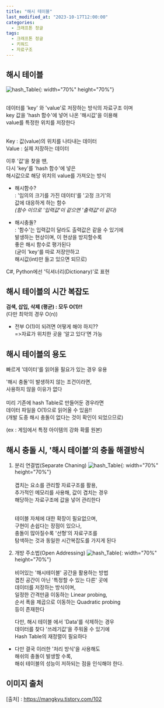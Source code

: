 ```yaml
---
title: "해시 테이블"
last_modified_at: "2023-10-17T12:00:00"
categories:
  - 크래프톤 정글
tags:
  - 크래프톤 정글
  - 키워드
  - 자료구조
---
```


## 해시 테이블
![hash_Table](https://user-images.githubusercontent.com/43630972/275692981-d29cdc88-2cdb-4086-84d9-d37268d1e32c.png){: width="70%" height="70%"}<br><br>


  데이터를 'key' 와 'value'로 저장하는 방식의 자료구조 이며<br>
  key 값을 'hash 함수'에 넣어 나온 '해시값'을 이용해<br>
  value를 특정한 위치를 저장한다<br><br>

  Key : 값(value)의 위치를 나타내는 데이터<br>
  Value : 실제 저장하는 데이터<br>

  이후 '값'을 찾을 땐,<br>
  다시 'key'를 'hash 함수'에 넣은<br>
  해시값으로 해당 위치의 value를 가져오는 방식<br>

 - 해시함수?<br>
 : '임의의 크기를 가진 데이터'를 '고정 크기'의<br>
 값에 대응하게 하는 함수<br>
 _(함수 이므로 '입력값'이 같으면 '출력값'이 같다)_<br>

 - 해시충돌?<br>
 : '함수'는 입력값이 달라도 출력값은 같을 수 있기에<br>
 발생하는 현상이며, 이 현상을 방지할수록<br>
 좋은 해시 함수로 평가된다<br>
 (굳이 'key'를 따로 저장안하고<br>해시값(int)만 들고 있으면 되므로)
 
 C#, Python에선 '딕셔너리(Dictionary)'로 표현

## 해시 테이블의 시간 복잡도
  <b>검색, 삽입, 삭제 (평균) : 모두 O(1)!!</b><br>
  (다만 최악의 경우 O(n))

  - 전부 O(1)이 되려면 어떻게 해야 하지??<br>
  =>자료가 위치한 곳을 '알고 있다'면 가능

## 해시 테이블의 용도
 빠르게 '데이터'를 읽어올 필요가 있는 경우 유용<br>

 '해시 충돌'이 발생하지 않는 조건이라면,<br>
 사용하지 않을 이유가 없다<br><br>
 미리 기존에 hash Table로 만들어둔 경우라면<br>
 데이터 파일을 O(1)으로 읽어올 수 있음!!<br>
 (개발 도중 해시 충돌이 없다는 것이 확인이 되었으므로)<br>

 (ex : 게임에서 특정 아이템의 강화 확률 원본)

## 해시 충돌 시, '해시 테이블'의 충돌 해결방식
 1. 분리 연결법(Separate Chaning)
 ![hash_Table](https://user-images.githubusercontent.com/43630972/275697640-1258236e-4659-49c1-9f86-f5338dbfbc2f.png){: width="70%" height="70%"}<br><br>
    겹치는 요소를 관리할 자료구조를 활용,<br>
    추가적인 메모리를 사용해, 값이 겹치는 경우<br>
    해당하는 자료구조에 값을 넣어 관리한다<br><br>
    
    테이블 자체에 대한 확장이 필요없으며,<br>
    구현이 손쉽다는 장점이 있으나,<br>
    충돌이 많아질수록 '선형'의 자료구조를<br>
    탐색하는 것과 동일한 시간복잡도를 가지게 된다 


 2. 개방 주소법(Open Addressing)
  ![hash_Table](https://user-images.githubusercontent.com/43630972/275697666-dd1783d9-f866-45a6-ace8-7a1b771499e7.png){: width="70%" height="70%"}<br><br>
    비어있는 '해시테이블' 공간을 활용하는 방법<br>
    겹친 공간이 아닌 '특정할 수 있는 다른' 곳에<br> 데이터를 저장하는 방식이며,<br>
    일정한 간격만큼 이동하는 Linear probing,<br>
    순서 폭을 제곱으로 이동하는 Quadratic probing<br>
    등이 존재한다

    다만, 해시 테이블 에서 'Data'를 삭제하는 경우<br>
    데이터를 찾다 '쓰레기값'을 주워올 수 있기에<br>
    Hash Table의 재정렬이 필요하다

 * 다만 결국 이러한 '처리 방식'을 사용해도<br>
   해쉬의 충돌이 발생할 수록,<br> 해쉬 테이블의 성능이 저하되는 점을 인식해야 한다.

## 이미지 출처
  [출처] : <https://mangkyu.tistory.com/102><br><br>